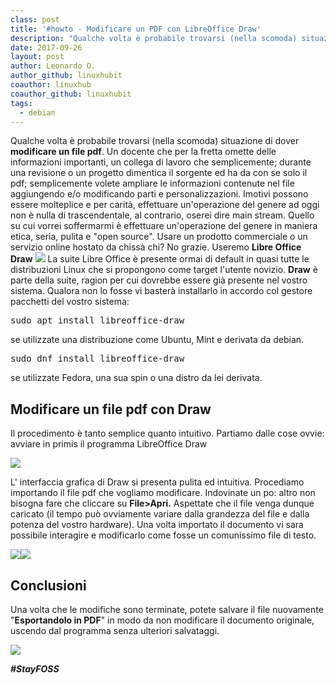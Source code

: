 ```yaml
---
class: post
title: '#howto - Modificare un PDF con LibreOffice Draw'
description: "Qualche volta è probabile trovarsi (nella scomoda) situazione di dover modificare un PDF.."
date: 2017-09-26
layout: post
author: Leonardo O.
author_github: linuxhubit
coauthor: linuxhub
coauthor_github: linuxhubit
tags:
  - debian
---
```

Qualche volta è probabile trovarsi (nella scomoda) situazione di dover **modificare un file pdf**. Un docente che per la fretta omette delle informazioni importanti, un collega di lavoro che semplicemente; durante una revisione o un progetto dimentica il sorgente ed ha da con se solo il pdf; semplicemente volete ampliare le informazioni contenute nel file aggiungendo e/o modificando parti e personalizzazioni. Imotivi possono essere molteplice e per carità, effettuare un'operazione del genere ad oggi non è nulla di trascendentale, al contrario, oserei dire main stream. Quello su cui vorrei soffermarmi è effettuare un'operazione del genere in maniera etica, seria, pulita e "open source". Usare un prodotto commerciale o un servizio online hostato da chissà chi? No grazie. Useremo **Libre Office Draw** ![](https://linuxhub.it/wordpress/wp-content/uploads/2017/09/Draw_01.png) La suite Libre Office è presente ormai di default in quasi tutte le distribuzioni Linux che si propongono come target l'utente novizio. **Draw** è parte della suite, ragion per cui dovrebbe essere già presente nel vostro sistema. Qualora non lo fosse vi basterà installarlo in accordo col gestore pacchetti del vostro sistema:

<pre>sudo apt install libreoffice-draw</pre>

se utilizzate una distribuzione come Ubuntu, Mint e derivata da debian.

<pre>sudo dnf install libreoffice-draw</pre>

se utilizzate Fedora, una sua spin o una distro da lei derivata.

## Modificare un file pdf con Draw

Il procedimento è tanto semplice quanto intuitivo. Partiamo dalle cose ovvie: avviare in primis il programma LibreOffice Draw

![](https://linuxhub.it/wordpress/wp-content/uploads/2017/09/Draw_02.png)

L' interfaccia grafica di Draw si presenta pulita ed intuitiva. Procediamo importando il file pdf che vogliamo modificare. Indovinate un po: altro non bisogna fare che cliccare su **File>Apri.** Aspettate che il file venga dunque caricato (il tempo può ovviamente variare dalla grandezza del file e dalla potenza del vostro hardware). Una volta importato il documento vi sara possibile interagire e modificarlo come fosse un comunissimo file di testo.

![](https://linuxhub.it/wordpress/wp-content/uploads/2017/09/Draw_03.png)![](https://linuxhub.it/wordpress/wp-content/uploads/2017/09/Draw_04.png)

## Conclusioni

Una volta che le modifiche sono terminate, potete salvare il file nuovamente "**Esportandolo in PDF**" in modo da non modificare il documento originale, uscendo dal programma senza ulteriori salvataggi.

![](https://linuxhub.it/wordpress/wp-content/uploads/2017/09/Draw_05.png)

_**#StayFOSS**_